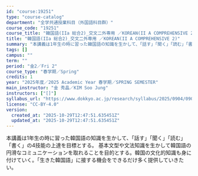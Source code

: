 ```yaml
---
id: "course:19251"
type: "course-catalog"
department: "全学共通授業科目（外国語科目群）"
course_code: "19251"
course_title: "韓国語(IIa 総合2)_交文二外専用 ／KOREAN(II A COMPREHENSIVE 2)"
title: "韓国語(IIa 総合2)_交文二外専用 ／KOREAN(II A COMPREHENSIVE 2)"
summary: "本講義は1年生の時に習った韓国語の知識を生かして、「話す」「聞く」「読む」「書く」の4技能の上達を目標とする。 基本文型や文法知識を生かして韓国語の円滑なコミュニケーションを取れることを目的とする。韓国の文化的知識も身に付けていく。「生きた…"
tags: []
campus: ""
term: ""
period: "金2／Fri 2"
course_type: "春学期／Spring"
credits: 1
year: "2025年度／2025 Academic Year 春学期／SPRING SEMESTER"
main_instructor: "金 秀晶／KIM Soo Jung"
instructors: ["[]"]
syllabus_url: "https://www.dokkyo.ac.jp/research/syllabus/2025/0904/0904_19251_ja_JP.html"
license: "CC-BY-4.0"
version:
  created_at: "2025-10-29T12:47:51.635451Z"
  updated_at: "2025-10-29T12:47:51.635451Z"
---
```

本講義は1年生の時に習った韓国語の知識を生かして、「話す」「聞く」「読む」「書く」の4技能の上達を目標とする。 基本文型や文法知識を生かして韓国語の円滑なコミュニケーションを取れることを目的とする。韓国の文化的知識も身に付けていく。「生きた韓国語」に接する機会をできるだけ多く提供していきたい。
